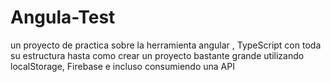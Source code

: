 # Angula-Test
un proyecto de practica sobre la herramienta angular , TypeScript con toda su estructura hasta como crear un proyecto bastante grande utilizando localStorage, Firebase e incluso consumiendo una API 
